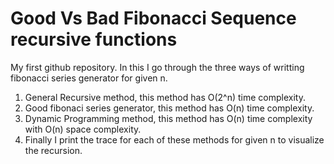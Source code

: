 # Good Vs Bad Fibonacci Sequence recursive functions
My first github repository. In this I go through the three ways of writting fibonacci series generator for given n.
1. General Recursive method, this method has O(2^n) time complexity.
2. Good fibonaci series generator, this method has O(n) time complexity.
3. Dynamic Programming method, this method has O(n) time complexity with O(n) space complexity.
4. Finally I print the trace for each of these methods for given n to visualize the recursion.
